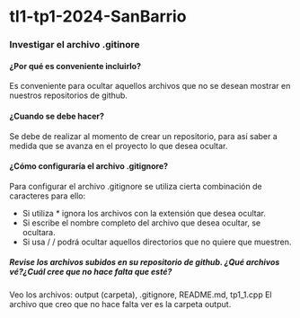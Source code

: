 # tl1-tp1-2024-SanBarrio

### Investigar el archivo .gitinore

#### ¿Por qué es conveniente incluirlo?
Es conveniente para ocultar aquellos archivos que no se desean mostrar en nuestros repositorios de github.

#### ¿Cuando se debe hacer?
Se debe de realizar al momento de crear un repositorio, para así saber a medida que se avanza en el proyecto lo que desea ocultar.

#### ¿Cómo configuraría el archivo .gitignore?
Para configurar el archivo .gitignore se utiliza cierta combinación de caracteres para ello: 
* Si utiliza * ignora los archivos con la extensión que desea ocultar. 
* Si escribe el nombre completo del archivo que desea ocultar, se ocultara. 
* Si usa / / podrá ocultar aquellos directorios que no quiere que muestren.


##### Revise los archivos subidos en su repositorio de github. ¿Qué archivos vé?¿Cuál cree que no hace falta que esté?
Veo los archivos: output (carpeta), .gitignore, README.md, tp1_1.cpp
El archivo que creo que no hace falta ver es la carpeta output.

